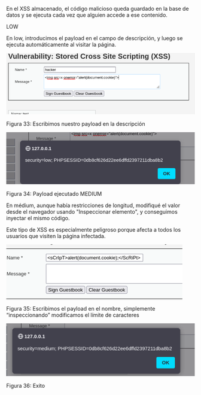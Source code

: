 En el XSS almacenado, el código malicioso queda guardado en la base de datos y se ejecuta cada vez que alguien accede a ese contenido.

LOW

En low, introducimos el payload en el campo de descripción, y luego se ejecuta automáticamente al visitar la página.

![Figura 34](./imagenes/image34.png)

Figura 33: Escribimos nuestro payload en la descripción

![Figura 35](./imagenes/image35.png)

Figura 34: Payload ejecutado
MEDIUM

En médium, aunque había restricciones de longitud, modifiqué el valor desde el navegador usando "Inspeccionar elemento", y conseguimos inyectar el mismo código. 

Este tipo de XSS es especialmente peligroso porque afecta a todos los usuarios que visiten la página infectada.

![Figura 36](./imagenes/image36.png)

Figura 35: Escribimos el payload en el nombre, simplemente “inspeccionando” modificamos el límite de caracteres

![Figura 37](./imagenes/image37.png)

Figura 36: Exito
